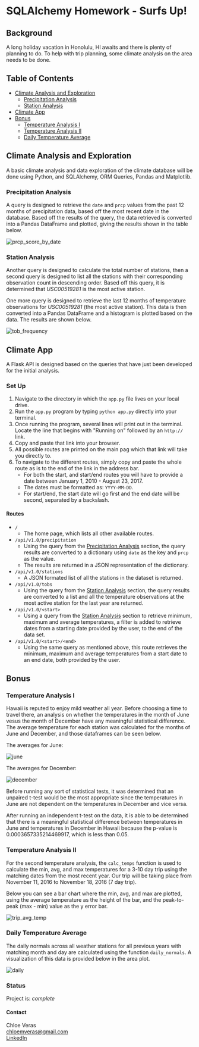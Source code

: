 # SQLAlchemy Homework - Surfs Up!

## Background ## 
A long holiday vacation in Honolulu, HI awaits and there is plenty of planning to do. To help with trip planning, some climate analysis on the area needs to be done. 

## Table of Contents ## 
* [Climate Analysis and Exploration](#climate-analysis-and-exploration)
  * [Precipitation Analysis](#precipitation-analysis)
  * [Station Analysis](#station-analysis)
* [Climate App](#climate-app)
* [Bonus](#bonus)
  * [Temperature Analysis I](#temperature-analysis-i)
  * [Temperature Analysis II](#temperature-analysis-ii)
  * [Daily Temperature Average](#daily-temperature-average)
  
## Climate Analysis and Exploration ##
A basic climate analysis and data exploration of the climate database will be done using Python, and SQLAlchemy, ORM Queries, Pandas and Matplotlib. 

### Precipitation Analysis ### 
A query is designed to retrieve the `date` and `prcp` values from the past 12 months of precipitation data, based off the most recent date in the database. Based off the results of the query, the data retrieved is converted into a Pandas DataFrame and plotted, giving the results shown in the table below. 

![prcp_score_by_date](https://github.com/cveras33/sqlalchemy-challenge/blob/main/Images/prcp_score_by_date.png)

### Station Analysis ### 
Another query is designed to calculate the total number of stations, then a second query is designed to list all the stations with their corresponding observation count in descending order. Based off this query, it is determined that _USC00519281_ is the most active station. 

One more query is designed to retrieve the last 12 months of temperature observations for _USC00519281_ (the most active station). This data is then converted into a Pandas DataFrame and a histogram is plotted based on the data. The results are shown below. 

![tob_frequency](https://github.com/cveras33/sqlalchemy-challenge/blob/main/Images/tob_frequency.png)

## Climate App ## 
A Flask API is designed based on the queries that have just been developed for the initial analysis. 

### Set Up ### 
1. Navigate to the directory in which the `app.py` file lives on your local drive. 
2. Run the `app.py` program by typing `python app.py` directly into your terminal. 
3. Once running the program, several lines will print out in the terminal. Locate the line that begins with "Running on" followed by an `http://` link. 
4. Copy and paste that link into your browser. 
5. All possible routes are printed on the main pag which that link will take you directly to. 
6. To navigate to the different routes, simply copy and paste the whole route as is to the end of the link in the address bar. 
    - For both the start, and start/end routes you will have to provide a date between January 1, 2010 - August 23, 2017. 
    - The dates must be formatted as: `YYYY-MM-DD`. 
    - For start/end, the start date will go first and the end date will be second, separated by a backslash. 

#### Routes #### 
* `/`
  * The home page, which lists all other available routes.
* `/api/v1.0/precipitation`
  * Using the query from the [Precipitation Analysis](#precipitation-analysis) section, the query results are converted to a dictionary using `date` as the key and `prcp` as the value. 
  * The results are returned in a JSON representation of the dictionary. 
* `/api/v1.0/stations`
  * A JSON formated list of all the stations in the dataset is returned. 
* `/api/v1.0/tobs`
  * Using the query from the [Station Analysis](#station-analysis) section, the query results are converted to a list and all the temperature observations at the most active station for the last year are returned. 
* `/api/v1.0/<start>` 
  * Using a query from the [Station Analysis](#station-analysis) section to retrieve minimum, maximum and average temperatures, a filter is added to retrieve dates from a starting date provided by the user, to the end of the data set. 
* `/api/v1.0/<start>/<end>`
  * Using the same query as mentioned above, this route retrieves the minimum, maximum and average temperatures from a start date to an end date, both provided by the user. 
  
## Bonus ## 

### Temperature Analysis I ###

Hawaii is reputed to enjoy mild weather all year. Before choosing a time to travel there, an analysis on whether the temperatures in the month of June vesus the month of December have any meaningful statistical difference. The average temperature for each station was calculated for the months of June and December, and those dataframes can be seen below. 

The averages for June: 


![june](https://github.com/cveras33/sqlalchemy-challenge/blob/main/Images/june_averages.png)

The averages for December: 


![december](https://github.com/cveras33/sqlalchemy-challenge/blob/main/Images/december_averages.png)

Before running any sort of statistical tests, it was determined that an unpaired t-test would be the most appropriate since the temperatures in June are not dependent on the temperatures in December and vice versa. 

After running an independent t-test on the data, it is able to be determined that there is a meaningful statistical difference between temperatures in June and temperatures in December in Hawaii because the p-value is 0.0003657335214469917, which is less than 0.05. 

### Temperature Analysis II ### 

For the second temperature analysis, the `calc_temps` function is used to calculate the min, avg, and max temperatures for a 3-10 day trip using the matching dates from the most recent year. Our trip will be taking place from November 11, 2016 to November 18, 2016 (7 day trip). 

Below you can see a bar chart where the min, avg, and max are plotted, using the average temperature as the height of the bar, and the peak-to-peak (max - min) value as the y error bar. 

![trip_avg_temp](https://github.com/cveras33/sqlalchemy-challenge/blob/main/Images/trip_avg_temp.png)

### Daily Temperature Average ### 

The daily normals across all weather stations for all previous years with matching month and day are calculated using the function `daily_normals`. A visualization of this data is provided below in the area plot.  

![daily](https://github.com/cveras33/sqlalchemy-challenge/blob/main/Images/daily_temp_avg.png)

### Status ###

Project is: *complete*

#### Contact 
Chloe Veras  
chloemveras@gmail.com  
[LinkedIn](https://www.linkedin.com/in/chloeveras/)

